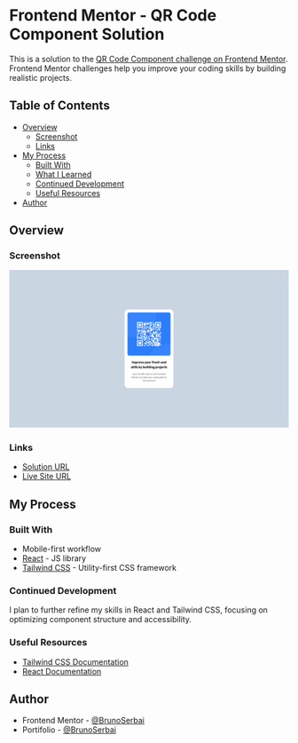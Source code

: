 # Frontend Mentor - QR Code Component Solution

This is a solution to the [QR Code Component challenge on Frontend Mentor](https://www.frontendmentor.io/challenges/qr-code-component-iux_sIO_H). Frontend Mentor challenges help you improve your coding skills by building realistic projects.

## Table of Contents

- [Overview](#overview)
  - [Screenshot](#screenshot)
  - [Links](#links)
- [My Process](#my-process)
  - [Built With](#built-with)
  - [What I Learned](#what-i-learned)
  - [Continued Development](#continued-development)
  - [Useful Resources](#useful-resources)
- [Author](#author)

## Overview

### Screenshot

![Screenshot](public/screenshot.png)

### Links

- [Solution URL](https://your-solution-url.com)
- [Live Site URL](https://your-live-site-url.com)

## My Process

### Built With

- Mobile-first workflow
- [React](https://reactjs.org/) - JS library
- [Tailwind CSS](https://tailwindcss.com/) - Utility-first CSS framework

### Continued Development

I plan to further refine my skills in React and Tailwind CSS, focusing on optimizing component structure and accessibility.

### Useful Resources

- [Tailwind CSS Documentation](https://tailwindcss.com/docs)
- [React Documentation](https://reactjs.org/docs/getting-started.html)

## Author

- Frontend Mentor - [@BrunoSerbai](https://www.frontendmentor.io/profile/BrunoSerbai)
- Portifolio - [@BrunoSerbai](https://www.brunoserbai.org)
